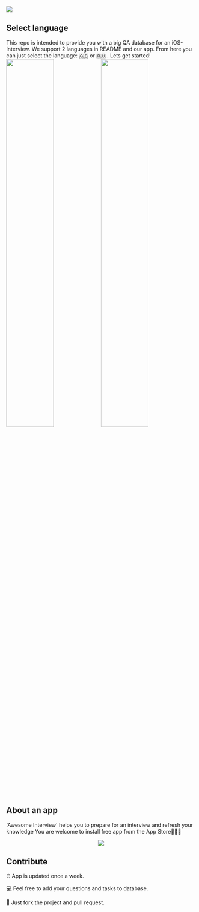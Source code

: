 
<img src="https://github.com/dashvlas/awesome-ios-interview/blob/master/Resources/Main.png">

## Select language
This repo is intended to provide you with a big QA database for an iOS-Interview. We support 2 languages in README and our app. From here you can just select the language: 🇬🇧 or 🇷🇺 . Lets get started!
<a href="https://github.com/dashvlas/awesome-ios-interview/blob/master/Resources/Russian.md"><img src="https://github.com/dashvlas/awesome-ios-interview/blob/master/Resources/Artboard-filled-left.png" width=50%></a><a href="https://github.com/dashvlas/awesome-ios-interview/blob/master/Resources/English.md"><img src="https://github.com/dashvlas/awesome-ios-interview/blob/master/Resources/Artboard-filled-right.png" width=50%></a>

## About an app
'Awesome Interview' helps you to prepare for an interview and refresh your knowledge
You are welcome to install free app from the App Store👨🏼‍💻   
<p align="center"><img src="https://github.com/dashvlas/awesome-ios-interview/blob/master/Resources/Devices.jpg"></p>

## Contribute
⏰ App is updated once a week.

💻 Feel free to add your questions and tasks to database.

🚀 Just fork the project and pull request.
